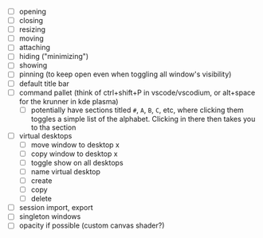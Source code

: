 
- [ ] opening
- [ ] closing
- [ ] resizing
- [ ] moving
- [ ] attaching
- [ ] hiding ("minimizing")
- [ ] showing
- [ ] pinning (to keep open even when toggling all window's visibility)
- [ ] default title bar
- [ ] command pallet (think of ctrl+shift+P in vscode/vscodium, or alt+space for the krunner in kde plasma)
  - [ ] potentially have sections titled `#`, `A`, `B`, `C`, etc, where clicking them toggles a simple list of the alphabet. Clicking in there then takes you to tha section
- [ ] virtual desktops
  - [ ] move window to desktop x
  - [ ] copy window to desktop x
  - [ ] toggle show on all desktops
  - [ ] name virtual desktop
  - [ ] create
  - [ ] copy
  - [ ] delete
- [ ] session import, export
- [ ] singleton windows
- [ ] opacity if possible (custom canvas shader?)
